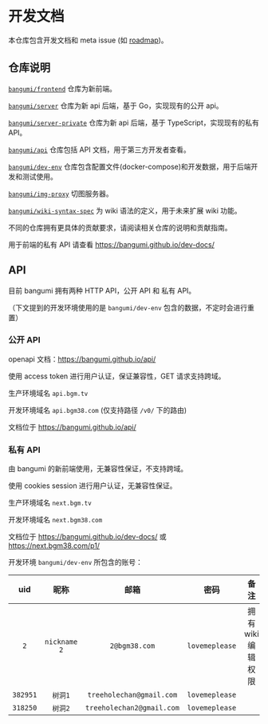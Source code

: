 # 开发文档

本仓库包含开发文档和 meta issue (如 [roadmap](https://github.com/bangumi/dev-docs/issues/1))。

## 仓库说明

[`bangumi/frontend`](https://github.com/bangumi/frontend) 仓库为新前端。

[`bangumi/server`](https://github.com/bangumi/server) 仓库为新 api 后端，基于 Go，实现现有的公开 api。

[`bangumi/server-private`](https://github.com/bangumi/server-private) 仓库为新 api 后端，基于 TypeScript，实现现有的私有 API。

[`bangumi/api`](https://github.com/bangumi/api) 仓库包括 API 文档，用于第三方开发者查看。

[`bangumi/dev-env`](https://github.com/bangumi/dev-env) 仓库包含配置文件(docker-compose)和开发数据，用于后端开发和测试使用。

[`bangumi/img-proxy`](https://github.com/bangumi/img-proxy) 切图服务器。

[`bangumi/wiki-syntax-spec`](https://github.com/bangumi/wiki-syntax-spec) 为 wiki 语法的定义，用于未来扩展 wiki 功能。

不同的仓库拥有更具体的贡献要求，请阅读相关仓库的说明和贡献指南。

用于前端的私有 API 请查看 https://bangumi.github.io/dev-docs/

## API

目前 bangumi 拥有两种 HTTP API，公开 API 和 私有 API。

（下文提到的开发环境使用的是 `bangumi/dev-env` 包含的数据，不定时会进行重置）

### 公开 API

openapi 文档：https://bangumi.github.io/api/

使用 access token 进行用户认证，保证兼容性，GET 请求支持跨域。

生产环境域名 `api.bgm.tv`

开发环境域名 `api.bgm38.com` (仅支持路径 `/v0/` 下的路由)

文档位于 https://bangumi.github.io/api/

### 私有 API

由 bangumi 的新前端使用，无兼容性保证，不支持跨域。

使用 cookies session 进行用户认证，无兼容性保证。

生产环境域名 `next.bgm.tv`

开发环境域名 `next.bgm38.com`

文档位于 https://bangumi.github.io/dev-docs/ 或 https://next.bgm38.com/p1/


开发环境 `bangumi/dev-env` 所包含的账号：

|   uid    |     昵称     |           邮箱            |      密码      |        备注        |
| :------: | :----------: | :-----------------------: | :------------: | :----------------: |
|   `2`    | `nickname 2` |       `2@bgm38.com`       | `lovemeplease` | 拥有 wiki 编辑权限 |
| `382951` |   `树洞1`    | `treeholechan@gmail.com`  | `lovemeplease` |                    |
| `318250` |   `树洞2`    | `treeholechan2@gmail.com` | `lovemeplease` |                    |

